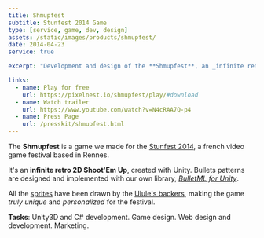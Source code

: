 ```yaml
---
title: Shmupfest
subtitle: Stunfest 2014 Game
type: [service, game, dev, design]
assets: /static/images/products/shmupfest/
date: 2014-04-23
service: true

excerpt: "Development and design of the **Shmupfest**, an _infinite retro 2D shmup_ made for the Stunfest 2014 festival."

links:
  - name: Play for free
    url: https://pixelnest.io/shmupfest/play/#download
  - name: Watch trailer
    url: https://www.youtube.com/watch?v=N4cRAA7Q-p4
  - name: Press Page
    url: /presskit/shmupfest.html
---
```


The **Shmupfest** is a game we made for the [Stunfest 2014][stunfest], a french video game festival based in Rennes.

It's an **infinite retro 2D Shoot'Em Up**, created with Unity. Bullets patterns are designed and implemented with our own library, _[BulletML for Unity][bulletml]_.

All the [sprites][shmupfest] have been drawn by the [Ulule's backers][ulule], making the game _truly unique_ and _personalized_ for the festival.

**Tasks**: Unity3D and C# development. Game design. Web design and development. Marketing.


[play]:      https://pixelnest.io/shmupfest/play/
[stunfest]:  http://stunfest.fr/
[shmupfest]: http://shmupfest.stunfest.fr/
[ulule]:     http://fr.ulule.com/stunfest-2014/
[bulletml]:  /docs/bulletml-for-unity/
[screen1]:   /static/images/products/shmupfest/screen-01.png
[screen2]:   /static/images/products/shmupfest/screen-02.png
[screen3]:   /static/images/products/shmupfest/screen-03.png
[screen4]:   /static/images/products/shmupfest/screen-04.png
[screen5]:   /static/images/products/shmupfest/screen-05.png
